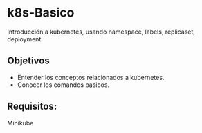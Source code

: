 # k8s-Basico

Introducción a kubernetes, usando namespace, labels, replicaset, deployment.

## Objetivos

* Entender los conceptos relacionados a kubernetes.
* Conocer los comandos basicos.

## Requisitos:
Minikube


